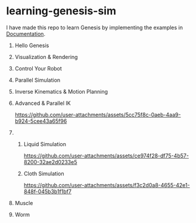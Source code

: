 # learning-genesis-sim

I have made this repo to learn Genesis by implementing the examples in [Documentation](https://genesis-world.readthedocs.io/en/latest/user_guide/index.html).

1. Hello Genesis
2. Visualization & Rendering
3. Control Your Robot
4. Parallel Simulation
5. Inverse Kinematics & Motion Planning
6. Advanced & Parallel IK

   https://github.com/user-attachments/assets/5cc75f8c-0aeb-4aa9-b924-5cee43a65f96

7. 1. Liquid Simulation
   
      https://github.com/user-attachments/assets/ce974f28-df75-4b57-8200-32ae2d0233e5
   
   2. Cloth Simulation

      https://github.com/user-attachments/assets/f3c2d0a8-4655-42e1-848f-045b3b1f1bf7

8. Muscle
9. Worm
